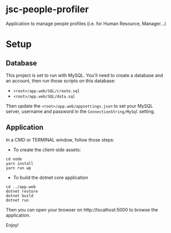 # jsc-people-profiler
Application to manage people profiles (i.e. for Human Resource, Manager...)

# Setup

## Database

This project is set to run with MySQL. You'll need to create a database and an account, then run those scripts on this database:
- `<root>/app.web/SQL/create.sql`
- `<root>/app.web/SQL/data.sql`

Then update the `<root>/app.web/appsettings.json` to set your MySQL server, username and password in the `ConnectionString/MySql` setting.

## Application

In a CMD or TERMINAL window, follow those steps:
- To create the client-side assets:
```
cd node
yarn install
yarn run wp
```

- To build the dotnet core application
```
cd ../app.web
dotnet restore
dotnet build
dotnet run
```

Then you can open your browser on http://localhost:5000 to browse the application.

Enjoy!
